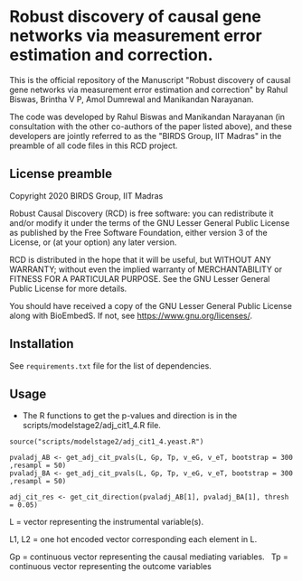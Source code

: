 # Robust discovery of causal gene networks via measurement error estimation and correction.

This is the official repository of the Manuscript "Robust discovery of causal gene networks via measurement
error estimation and correction" by Rahul Biswas, Brintha V P, Amol Dumrewal and Manikandan Narayanan. 

The code was developed by Rahul Biswas and Manikandan Narayanan (in consultation with the other co-authors of the paper listed above), and these developers are jointly referred to as the "BIRDS Group, IIT Madras" in the preamble of all code files in this RCD project.  


## License preamble 

Copyright 2020 BIRDS Group, IIT Madras

Robust Causal Discovery (RCD) is free software: you can redistribute it and/or modify it under the terms of the GNU Lesser General Public License as published by the Free Software Foundation, either version 3 of the License, or (at your option) any later version.

RCD is distributed in the hope that it will be useful,
but WITHOUT ANY WARRANTY; without even the implied warranty of
MERCHANTABILITY or FITNESS FOR A PARTICULAR PURPOSE.  See the
GNU Lesser General Public License for more details.

You should have received a copy of the GNU Lesser General Public License along with BioEmbedS.  If not, see <https://www.gnu.org/licenses/>.

## Installation

See ```requirements.txt``` file for the list of dependencies.

## Usage

- The R functions to get the p-values and direction is in the scripts/modelstage2/adj_cit1_4.R file.
```
source("scripts/modelstage2/adj_cit1_4.yeast.R")

pvaladj_AB <- get_adj_cit_pvals(L, Gp, Tp, v_eG, v_eT, bootstrap = 300 ,resampl = 50)
pvaladj_BA <- get_adj_cit_pvals(L, Gp, Tp, v_eG, v_eT, bootstrap = 300 ,resampl = 50)
  
adj_cit_res <- get_cit_direction(pvaladj_AB[1], pvaladj_BA[1], thresh = 0.05)
```

L = vector representing the instrumental variable(s).

L1, L2 = one hot encoded vector corresponding each element in L.
&nbsp;

Gp  = continuous vector representing the causal mediating variables.
&nbsp;
Tp  = continuous vector representing the outcome variables

